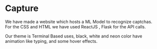 # Capture

We have made a website which hosts a ML Model to recognize captchas. For the CSS and HTML we have used ReactJS , Flask for the API calls. 

Our theme is Terminal Based uses, black, white and neon color have animation like typing, and some hover effects.
